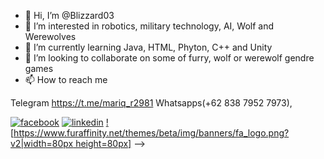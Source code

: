 - 👋 Hi, I’m @Blizzard03
- 👀 I’m interested in robotics, military technology, AI, Wolf and Werewolves
- 🌱 I’m currently learning Java, HTML, Phyton, C++ and Unity
- 💞️ I’m looking to collaborate on some of furry, wolf or werewolf gendre games
- 📫 How to reach me 
<!---
<a href="https://www.facebook.com/Ariq.Westernpack"><img src="https://cloud.githubusercontent.com/assets/17016297/18839836/0a06deb4-83d2-11e6-8078-1d0974af0f63.png" ></a><p>Facebook</p>

<a href="https://www.linkedin.com/in/muhamad-ariq-rasyid-72659512a/"><img src="https://cloud.githubusercontent.com/assets/17016297/18839848/0fc7e74e-83d2-11e6-8c6a-277fc9d6e067.png" ></a><p>Linkedin</p>

<a href="https://www.furaffinity.net/user/mariqblizzardwp03/"><img src="https://www.furaffinity.net/themes/beta/img/banners/fa_logo.png?v2"  width="80px" height="80px"></a><p>Fur Affinity</p>--->


[2]: https://www.linkedin.com/in/muhamad-ariq-rasyid-72659512a/
[1]: https://www.facebook.com/Ariq.Westernpack
[3]: https://www.furaffinity.net/user/mariqblizzardwp03/
 Telegram https://t.me/mariq_r2981
Whatsapps(+62 838 7952 7973),

<!---
Blizzard03/Blizzard03 is a ✨ special ✨ repository because its `README.md` (this file) appears on your GitHub profile.
You can click the Preview link to take a look at your changes.
--->

[![facebook](https://cloud.githubusercontent.com/assets/17016297/18839836/0a06deb4-83d2-11e6-8078-1d0974af0f63.png)][1]
[![linkedin](https://cloud.githubusercontent.com/assets/17016297/18839848/0fc7e74e-83d2-11e6-8c6a-277fc9d6e067.png)][2]
[![https://www.furaffinity.net/themes/beta/img/banners/fa_logo.png?v2|width=80px height=80px]][3]
-->
